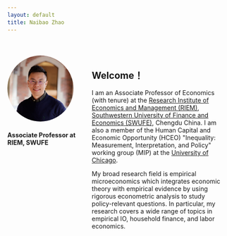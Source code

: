 ```yaml
---
layout: default
title: Naibao Zhao
---
```




<div style="display: flex; justify-content: space-around;margin-top: 50px;">
    <div>
        <img src="nzhao.jpeg" alt="Profile Picture" style="width: 150px; border-radius: 50%;">
        <h4>Associate Professor at RIEM, SWUFE</h4>
    </div>
    <div style="max-width: 60%;margin-right: 10px;">
        <h2>Welcome！</h2>
        <p>I am an Associate Professor of Economics (with tenure) at the <a href="https://riem.swufe.edu.cn/">Research Institute of Economics and Management (RIEM)</a>, <a href="https://www.swufe.edu.cn/">Southwestern University of Finance and Economics (SWUFE)</a>, Chengdu China. I am also a member of the Human Capital and Economic Opportunity (HCEO) "Inequality: Measurement, Interpretation, and Policy" working group (MIP) at the <a href="https://hceconomics.uchicago.edu/people/naibao-zhao">University of Chicago</a>.</p>
        <p>My broad research field is empirical microeconomics which integrates economic theory with empirical evidence by using rigorous econometric analysis to study policy-relevant questions. In particular, my research covers a wide range of topics in empirical IO, household finance, and labor economics.</p>
    </div>
</div>


<!-- <img class="profile-picture" src="nzhao.jpeg"> -->

<!-- I am an Associate Professor of Economics (with tenure) at the [Research Institute of Economics and Management (RIEM)](https://riem.swufe.edu.cn/), [Southwestern University of Finance and Economics (SWUFE)](https://www.swufe.edu.cn/), Chengdu China. I am also a [member of the Human Capital and Economic Opportunity (HCEO) "Inequality: Measurement, Interpretation, and Policy" working group (MIP)](https://hceconomics.uchicago.edu/people/naibao-zhao) at the University of Chicago. -->

<!-- My broad research field is empirical microeconomics which integrates economic theory with empirical evidence by using rigorous econometric analysis to study policy-relevant questions. In particular, my research covers a wide range of topics in empirical IO, household finance, and labor economics.<br/> -->

<!-- This is a jekyll based resume template. You can find the full source code on [GitHub](https://github.com/bk2dcradle/researcher) -->

<!--
## <br/>Contact

nzhao [at] swufe.edu.cn<br/> 
503 RIEM Building, Guanghua Campus<br/> 
Southwestern University of Finance and Economics<br/> 
Chengdu, Sichuan 610074<br/> 
P. R. China<br/><br/>
-->

<!-- ## Publications -->

<!-- 1. F.Bar, J.Doe: Effects of having a placeholder of a name . -->
<!-- 2. S.Holmes, J.Watson: Consequences of living with a sociopath in London -->

<!-- ## Typography -->

<!-- This is a [link](http://google.com). Something *italics* and something **bold**. v

<!-- Here is a table -->

<!--Year | Award | Category 
-----|-------|--------
2014 | Emmy  | Won Outstanding Lead Actor in a miniseries or a movie
2015 | BAFTA | Nominated for Best Leading Actor for Sherlock
2014 | Satellite | Won Best Actor miniseries or television film -->

<!-- Here is a horizontal rule -->

<!-- --- -->

<!-- Here is a blockquote -->

<!-- > To a great mind, nothing is little -->

<!-- ## References -->

<!-- * Foo Bar: Head of Department, Placeholder Names, Lorem 
* John Doe: Associate Professor, Department of Computer Science, Ipsum -->

